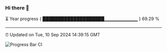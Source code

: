 ### Hi there 👋

⏳ Year progress { ████████████████████▁▁▁▁▁▁▁▁▁▁ } 69.29 %

---

⏰ Updated on Tue, 10 Sep 2024 14:39:15 GMT

![Progress Bar CI](https://github.com/IshwaranRudhara/GIT-ACTION/workflows/Progress%20Bar%20CI/badge.svg)

